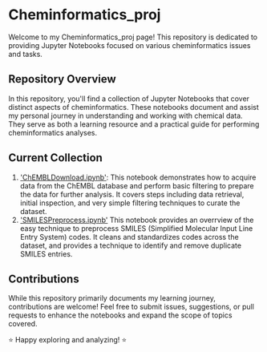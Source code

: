 # Cheminformatics_proj

Welcome to my Cheminformatics_proj page! This repository is dedicated to providing Jupyter Notebooks focused on various cheminformatics issues and tasks.

## Repository Overview

In this repository, you'll find a collection of Jupyter Notebooks that cover distinct aspects of cheminformatics. These notebooks document and assist my personal journey in understanding and working with chemical data. They serve as both a learning resource and a practical guide for performing cheminformatics analyses.

## Current Collection

1. ['ChEMBLDownload.ipynb'](https://github.com/agnesdark/cheminformatics_proj/blob/main/ChEMBLDownload.ipynb): This notebook demonstrates how to acquire data from the ChEMBL database and perform basic filtering to prepare the data for further analysis. It covers steps including data retrieval, initial inspection, and very simple filtering techniques to curate the dataset.
2. ['SMILESPreprocess.ipynb']('https://github.com/agnesdark/cheminformatics_proj/blob/main/SMILESPreprocess.ipynb') This notebook provides an overrview of the easy technique to preprocess SMILES (Simplified Molecular Input Line Entry System) codes. It cleans and standardizes codes across the dataset, and provides a technique to identify and remove duplicate SMILES entries. 

## Contributions

While this repository primarily documents my learning journey, contributions are welcome! Feel free to submit issues, suggestions, or pull requests to enhance the notebooks and expand the scope of topics covered.

⭐ Happy exploring and analyzing! ⭐
